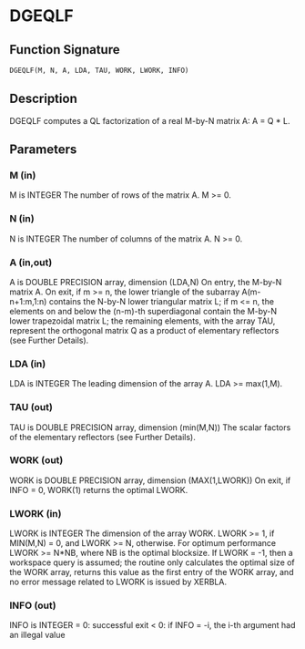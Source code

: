 # DGEQLF

## Function Signature

```fortran
DGEQLF(M, N, A, LDA, TAU, WORK, LWORK, INFO)
```

## Description


 DGEQLF computes a QL factorization of a real M-by-N matrix A:
 A = Q * L.

## Parameters

### M (in)

M is INTEGER The number of rows of the matrix A. M >= 0.

### N (in)

N is INTEGER The number of columns of the matrix A. N >= 0.

### A (in,out)

A is DOUBLE PRECISION array, dimension (LDA,N) On entry, the M-by-N matrix A. On exit, if m >= n, the lower triangle of the subarray A(m-n+1:m,1:n) contains the N-by-N lower triangular matrix L; if m <= n, the elements on and below the (n-m)-th superdiagonal contain the M-by-N lower trapezoidal matrix L; the remaining elements, with the array TAU, represent the orthogonal matrix Q as a product of elementary reflectors (see Further Details).

### LDA (in)

LDA is INTEGER The leading dimension of the array A. LDA >= max(1,M).

### TAU (out)

TAU is DOUBLE PRECISION array, dimension (min(M,N)) The scalar factors of the elementary reflectors (see Further Details).

### WORK (out)

WORK is DOUBLE PRECISION array, dimension (MAX(1,LWORK)) On exit, if INFO = 0, WORK(1) returns the optimal LWORK.

### LWORK (in)

LWORK is INTEGER The dimension of the array WORK. LWORK >= 1, if MIN(M,N) = 0, and LWORK >= N, otherwise. For optimum performance LWORK >= N*NB, where NB is the optimal blocksize. If LWORK = -1, then a workspace query is assumed; the routine only calculates the optimal size of the WORK array, returns this value as the first entry of the WORK array, and no error message related to LWORK is issued by XERBLA.

### INFO (out)

INFO is INTEGER = 0: successful exit < 0: if INFO = -i, the i-th argument had an illegal value

